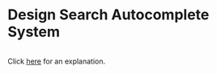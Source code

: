 # Design Search Autocomplete System 

~~~java

~~~

Click [here](Explanation.md) for an explanation.

